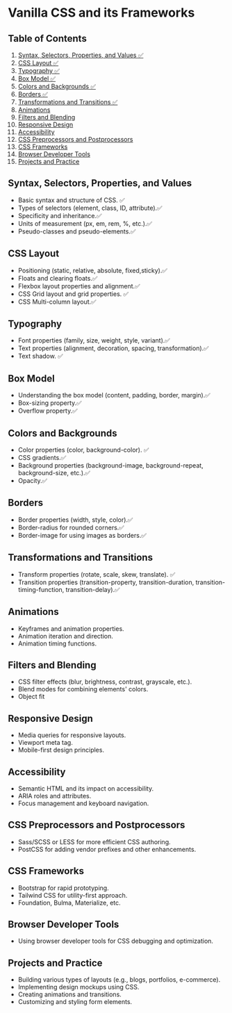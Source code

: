 # Vanilla CSS and its Frameworks

## Table of Contents

1. [Syntax, Selectors, Properties, and Values ✅](#syntax-selectors-properties-and-values)
2. [CSS Layout ✅](#css-layout)
3. [Typography ✅](#typography)
4. [Box Model ✅](#box-model)
5. [Colors and Backgrounds ✅](#colors-and-backgrounds)
6. [Borders ✅](#borders)
7. [Transformations and Transitions ✅](#transformations-and-transitions)
8. [Animations](#animations)
9. [Filters and Blending](#filters-and-blending)
10. [Responsive Design](#responsive-design)
11. [Accessibility](#accessibility)
12. [CSS Preprocessors and Postprocessors](#css-preprocessors-and-postprocessors)
13. [CSS Frameworks](#css-frameworks)
14. [Browser Developer Tools](#browser-developer-tools)
15. [Projects and Practice](#projects-and-practice)

## Syntax, Selectors, Properties, and Values                            

- Basic syntax and structure of CSS. ✅
- Types of selectors (element, class, ID, attribute).✅ 
- Specificity and inheritance.✅
- Units of measurement (px, em, rem, %, etc.).✅
- Pseudo-classes and pseudo-elements.✅

## CSS Layout

- Positioning (static, relative, absolute, fixed,sticky).✅
- Floats and clearing floats.✅
- Flexbox layout properties and alignment.✅
- CSS Grid layout and grid properties. ✅
- CSS Multi-column layout.✅

## Typography

- Font properties (family, size, weight, style, variant).✅
- Text properties (alignment, decoration, spacing, transformation).✅
- Text shadow. ✅

## Box Model

- Understanding the box model (content, padding, border, margin).✅
- Box-sizing property.✅
- Overflow property.✅

## Colors and Backgrounds

- Color properties (color, background-color). ✅
- CSS gradients.✅
- Background properties (background-image, background-repeat, background-size, etc.).✅
- Opacity.✅

## Borders

- Border properties (width, style, color).✅
- Border-radius for rounded corners.✅
- Border-image for using images as borders.✅

## Transformations and Transitions
- Transform properties (rotate, scale, skew, translate). ✅
- Transition properties (transition-property, transition-duration, transition-timing-function, transition-delay).✅

## Animations

- Keyframes and animation properties.
- Animation iteration and direction.
- Animation timing functions.

## Filters and Blending

- CSS filter effects (blur, brightness, contrast, grayscale, etc.).
- Blend modes for combining elements' colors.
- Object fit

## Responsive Design

- Media queries for responsive layouts.
- Viewport meta tag.
- Mobile-first design principles.

## Accessibility

- Semantic HTML and its impact on accessibility.
- ARIA roles and attributes.
- Focus management and keyboard navigation.

## CSS Preprocessors and Postprocessors

- Sass/SCSS or LESS for more efficient CSS authoring.
- PostCSS for adding vendor prefixes and other enhancements.

## CSS Frameworks

- Bootstrap for rapid prototyping.
- Tailwind CSS for utility-first approach.
- Foundation, Bulma, Materialize, etc.

## Browser Developer Tools

- Using browser developer tools for CSS debugging and optimization.

## Projects and Practice

- Building various types of layouts (e.g., blogs, portfolios, e-commerce).
- Implementing design mockups using CSS.
- Creating animations and transitions.
- Customizing and styling form elements.

